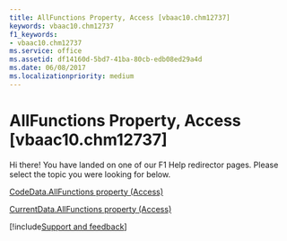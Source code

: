 ```yaml
---
title: AllFunctions Property, Access [vbaac10.chm12737]
keywords: vbaac10.chm12737
f1_keywords:
- vbaac10.chm12737
ms.service: office
ms.assetid: df14160d-5bd7-41ba-80cb-edb08ed29a4d
ms.date: 06/08/2017
ms.localizationpriority: medium
---
```



# AllFunctions Property, Access [vbaac10.chm12737]

Hi there! You have landed on one of our F1 Help redirector pages. Please select the topic you were looking for below.

[CodeData.AllFunctions property (Access)](https://msdn.microsoft.com/library/e3312529-f1a2-40d5-60b5-749fbd3c6247%28Office.15%29.aspx)

[CurrentData.AllFunctions property (Access)](https://msdn.microsoft.com/library/823d8ae8-b8b0-5bef-afe5-eeda12300738%28Office.15%29.aspx)

[!include[Support and feedback](~/includes/feedback-boilerplate.md)]